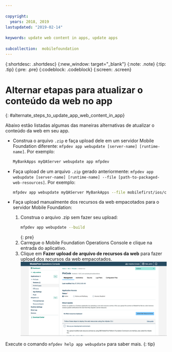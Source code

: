 ```yaml
---

copyright:
  years: 2018, 2019
lastupdated: "2019-02-14"

keywords: update web content in apps, update apps

subcollection:  mobilefoundation
---
```


{:shortdesc: .shortdesc}
{:new_window: target="_blank"}
{:note: .note}
{:tip: .tip}
{:pre: .pre}
{:codeblock: .codeblock}
{:screen: .screen}

# Alternar etapas para atualizar o conteúdo da web no app
{: #alternate_steps_to_update_app_web_content_in_app}

Abaixo estão listadas algumas das maneiras alternativas de atualizar o conteúdo da web em seu app.

* Construa o arquivo `.zip` e faça upload dele em um servidor Mobile Foundation diferente: `mfpdev app webupdate [server-name] [runtime-name]`.
  Por exemplo:
  ```bash
  MyBankApps myQAServer webupdate app mfpdev
  ```

* Faça upload de um arquivo `.zip` gerado anteriormente: `mfpdev app webupdate [server-name] [runtime-name] --file [path-to-packaged-web-resources]`.
  Por exemplo:
  ```bash
  mfpdev app webupdate myQAServer MyBankApps --file mobilefirst/ios/com.mfp.myBankApp-1.0.1.zip
  ```

* Faça upload manualmente dos recursos da web empacotados para o servidor Mobile Foundation:
  1. Construa o arquivo .zip sem fazer seu upload:
      ```bash
      mfpdev app webupdate --build
      ```
      {: pre}
  2. Carregue o Mobile Foundation Operations Console e clique na entrada do aplicativo.
  3. Clique em **Fazer upload de arquivo de recursos da web** para fazer upload dos recursos da web empacotados.    
      ![Faça upload do arquivo .zip da atualização direta do console](images/upload-direct-update-package.png)

Execute o comando `mfpdev help app webupdate` para saber mais.
{: tip}
